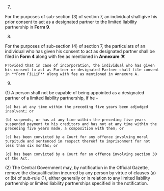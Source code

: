 7.
For the purposes of sub-section (3) of section 7, an individual shall give his prior consent to act as a designated partner to the limited liability partnership in **Form 9**.

8.
For the purposes of sub-section (4) of section 7, the particulars of an individual who has given his consent to act as designated partner shall be filed in **Form 4** along with fee as mentioned in **Annexure ‘A’**

    Provided that in case of incorporation, the individual who has given his consent to act as Partner or designated Partner shall file consent in **Form FiLLiP** along with fee as mentioned in Annexure A.

9.
(1)	A person shall not be capable of being appointed as a designated partner of a limited liability partnership, if he –

    (a) has at any time within the preceding five years been adjudged insolvent; or

    (b) suspends, or has at any time within the preceding five years suspended payment to his creditors and has not at any time within the preceding five years made, a composition with them; or

    (c) has been convicted by a Court for any offence involving moral turpitude and sentenced in respect thereof to imprisonment for not less than six months; or

    (d) has been convicted by a Court for an offence involving section 30 of the Act.

(2) The Central Government may, by notification in the Official Gazette, remove the disqualification incurred by any person by virtue of clauses (a) or (b) of sub-rule (1), either generally or in relation to any limited liability partnership or limited liability partnerships specified in the notification.

